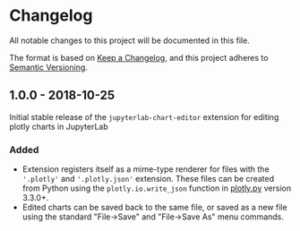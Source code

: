 # Changelog
All notable changes to this project will be documented in this file.

The format is based on [Keep a Changelog](https://keepachangelog.com/en/1.0.0/),
and this project adheres to [Semantic Versioning](https://semver.org/spec/v2.0.0.html).

## 1.0.0 - 2018-10-25
Initial stable release of the `jupyterlab-chart-editor` extension
for editing plotly charts in JupyterLab

### Added
 - Extension registers itself as a mime-type renderer for files with the
 `'.plotly'` and `'.plotly.json'` extension. These files can be created from
 Python using the `plotly.io.write_json` function in
 [plotly.py](https://github.com/plotly/plotly.py) version 3.3.0+.
 - Edited charts can be saved back to the same file, or saved as a new file
 using the standard "File->Save" and "File->Save As" menu commands.